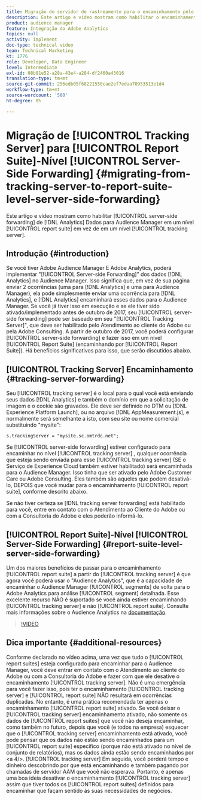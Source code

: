 ```yaml
---
title: Migração do servidor de rastreamento para o encaminhamento pelo lado do servidor no nível do conjunto de relatórios
description: Este artigo e vídeo mostram como habilitar o encaminhamento pelo lado do servidor de dados do Analytics para o Audience Manager em um nível de conjunto de relatórios em vez de em um nível de servidor de rastreamento.
product: audience manager
feature: Integração do Adobe Analytics
topics: null
activity: implement
doc-type: technical video
team: Technical Marketing
kt: 1776
role: Developer, Data Engineer
level: Intermediate
exl-id: 08b81e52-a28a-43e4-a284-df2460a43016
translation-type: tm+mt
source-git-commit: 256edb05f68221550cae2ef7edaa70953513e1d4
workflow-type: tm+mt
source-wordcount: '580'
ht-degree: 0%

---
```


# Migração de [!UICONTROL Tracking Server] para [!UICONTROL Report Suite]-Nível [!UICONTROL Server-Side Forwarding] {#migrating-from-tracking-server-to-report-suite-level-server-side-forwarding}

Este artigo e vídeo mostram como habilitar [!UICONTROL server-side forwarding] de [!DNL Analytics] Dados para Audience Manager em um nível [!UICONTROL report suite] em vez de em um nível [!UICONTROL tracking server].

## Introdução {#introduction}

Se você tiver Adobe Audience Manager E Adobe Analytics, poderá implementar &quot;[!UICONTROL Server-side Forwarding]&quot; dos dados [!DNL Analytics] no Audience Manager. Isso significa que, em vez de sua página enviar 2 ocorrências (uma para [!DNL Analytics] e uma para Audience Manager), ela pode simplesmente enviar uma ocorrência para [!DNL Analytics], e [!DNL Analytics] encaminhará esses dados para o Audience Manager. Se você já tiver isso em execução e se ele tiver sido ativado/implementado antes de outubro de 2017, seu [!UICONTROL server-side forwarding] pode ser baseado em seu &quot;[!UICONTROL Tracking Server]&quot;, que deve ser habilitado pelo Atendimento ao cliente do Adobe ou pela Adobe Consulting. A partir de outubro de 2017, você poderá configurar [!UICONTROL server-side forwarding] e fazer isso em um nível [!UICONTROL Report Suite] (encaminhando por [!UICONTROL Report Suite]). Há benefícios significativos para isso, que serão discutidos abaixo.

## [!UICONTROL Tracking Server] Encaminhamento  {#tracking-server-forwarding}

Seu [!UICONTROL tracking server] é o local para o qual você está enviando seus dados [!DNL Analytics] e também o domínio em que a solicitação de imagem e o cookie são gravados. Ele deve ser definido no DTM ou [!DNL Experience Platform Launch], ou no arquivo [!DNL AppMeasurement.js], e normalmente será semelhante a isto, com seu site ou nome comercial substituindo &quot;mysite&quot;:

`s.trackingServer = "mysite.sc.omtrdc.net";`

Se [!UICONTROL server-side forwarding] estiver configurado para encaminhar no nível [!UICONTROL tracking server] , qualquer ocorrência que esteja sendo enviada para esse [!UICONTROL tracking server] (SE o Serviço de Experience Cloud também estiver habilitado) será encaminhada para o Audience Manager. Isso tinha que ser ativado pelo Adobe Customer Care ou Adobe Consulting. Eles também são aqueles que podem desativá-lo, DEPOIS que você mudar para o encaminhamento [!UICONTROL report suite], conforme descrito abaixo.

Se não tiver certeza se [!DNL tracking server forwarding] está habilitado para você, entre em contato com o Atendimento ao Cliente do Adobe ou com a Consultoria do Adobe e eles poderão informá-lo.

## [!UICONTROL Report Suite]-Nível  [!UICONTROL Server-Side Forwarding] {#report-suite-level-server-side-forwarding}

Um dos maiores benefícios de passar para o encaminhamento [!UICONTROL report suite] a partir do [!UICONTROL tracking server] é que agora você poderá usar o &quot;Audience Analytics&quot;, que é a capacidade de encaminhar o Audience Manager [!UICONTROL segments] de volta para o Adobe Analytics para análise [!UICONTROL segment] detalhada. Esse excelente recurso NÃO é suportado se você ainda estiver encaminhando [!UICONTROL tracking server] e não [!UICONTROL report suite]. Consulte mais informações sobre o Audience Analytics na [documentação](https://marketing.adobe.com/resources/help/en_US/analytics/audiences/).

>[!VIDEO](https://video.tv.adobe.com/v/23701/?quality=12)

## Dica importante {#additional-resources}

Conforme declarado no vídeo acima, uma vez que tudo o [!UICONTROL report suites] esteja configurado para encaminhar para o Audience Manager, você deve entrar em contato com o Atendimento ao cliente do Adobe ou com a Consultoria do Adobe e fazer com que ele desative o encaminhamento [!UICONTROL tracking server]. Não é uma emergência para você fazer isso, pois ter o encaminhamento [!UICONTROL tracking server] e [!UICONTROL report suite] NÃO resultará em ocorrências duplicadas. No entanto, é uma prática recomendada ter apenas o encaminhamento [!UICONTROL report suite] ativado. Se você deixar o [!UICONTROL tracking server] encaminhamento ativado, não somente os dados de [!UICONTROL report suites] que você não deseja encaminhar, como também no futuro, depois que você (e todos na empresa) esquecer que o [!UICONTROL tracking server] encaminhamento está ativado, você pode pensar que os dados não estão sendo encaminhados para um [!UICONTROL report suite] específico (porque não está ativado no nível de conjunto de relatórios), mas os dados ainda estão sendo encaminhados por &lt;a 4/>. [!UICONTROL tracking server] Em seguida, você perderá tempo e dinheiro descobrindo por que está encaminhando e também pagando por chamadas de servidor AAM que você não esperava. Portanto, é apenas uma boa ideia desativar o encaminhamento [!UICONTROL tracking server] assim que tiver todos os [!UICONTROL report suites] definidos para encaminhar que façam sentido às suas necessidades de negócios.
